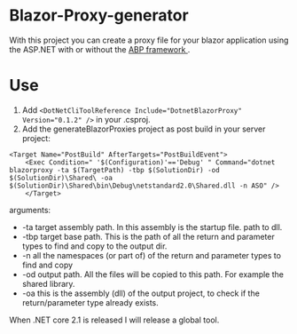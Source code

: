 # Blazor-Proxy-generator
With this project you can create a proxy file for your blazor application using the ASP.NET with or without the [ABP framework ](https://aspnetboilerplate.com/). 
# Use


1. Add ```<DotNetCliToolReference Include="DotnetBlazorProxy" Version="0.1.2" />``` in your .csproj.
2. Add the generateBlazorProxies project as post build in your server project:
```
<Target Name="PostBuild" AfterTargets="PostBuildEvent">
    <Exec Condition=" '$(Configuration)'=='Debug' " Command="dotnet blazorproxy -ta $(TargetPath) -tbp $(SolutionDir) -od $(SolutionDir)\Shared\ -oa $(SolutionDir)\Shared\bin\Debug\netstandard2.0\Shared.dll -n ASO" />
    </Target>
 ```
 
arguments:
* -ta target assembly path. In this assembly is the startup file. path to dll.
* -tbp target base path. This is the path of all the return and parameter types to find and copy to the output dir.
* -n all the namespaces (or part of) of the return and parameter types to find and copy
* -od output path. All the files will be copied to this path. For example the shared library.
* -oa this is the assembly (dll) of the output project, to check if the return/parameter type already exists. 

When .NET core 2.1 is released I will release a global tool.

